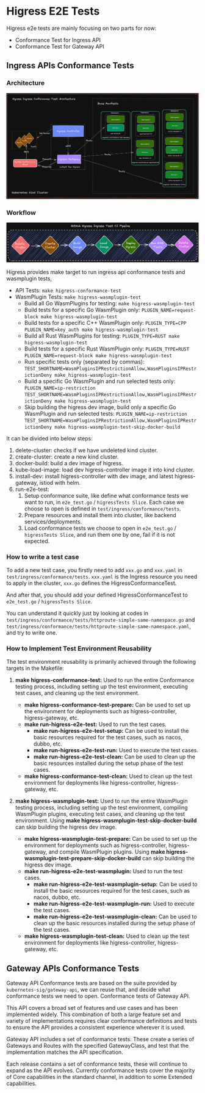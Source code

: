 # Higress E2E Tests

Higress e2e tests are mainly focusing on two parts for now:

+ Conformance Test for Ingress API
+ Conformance Test for Gateway API

## Ingress APIs Conformance Tests

### Architecture

![ingress-arch](./e2e/arch.png)

### Workflow

![ingress-workflow](./e2e/pipeline.png)

Higress provides make target to run ingress api conformance tests and wasmplugin tests,

+ API Tests: `make higress-conformance-test`
+ WasmPlugin Tests: `make higress-wasmplugin-test`
    + Build all Go WasmPlugins for testing: `make higress-wasmplugin-test`
    + Build tests for a specific Go WasmPlugin only: `PLUGIN_NAME=request-block make higress-wasmplugin-test`
    + Build tests for a specific C++ WasmPlugin only: `PLUGIN_TYPE=CPP PLUGIN_NAME=key_auth make higress-wasmplugin-test`
    + Build all Rust WasmPlugins for testing: `PLUGIN_TYPE=RUST make higress-wasmplugin-test`
    + Build tests for a specific Rust WasmPlugin only: `PLUGIN_TYPE=RUST PLUGIN_NAME=request-block make higress-wasmplugin-test`
    + Run specific tests only (separated by commas): `TEST_SHORTNAME=WasmPluginsIPRestrictionAllow,WasmPluginsIPRestrictionDeny make higress-wasmplugin-test`
    + Build a specific Go WasmPlugin and run selected tests only: `PLUGIN_NAME=ip-restriction TEST_SHORTNAME=WasmPluginsIPRestrictionAllow,WasmPluginsIPRestrictionDeny make higress-wasmplugin-test`
    + Skip building the higress dev image, build only a specific Go WasmPlugin and run selected tests: `PLUGIN_NAME=ip-restriction TEST_SHORTNAME=WasmPluginsIPRestrictionAllow,WasmPluginsIPRestrictionDeny make higress-wasmplugin-test-skip-docker-build`


It can be divided into below steps:

1. delete-cluster: checks if we have undeleted kind cluster.
2. create-cluster: create a new kind cluster.
3. docker-build: build a dev image of higress.
4. kube-load-image: load dev higress-controller image it into kind cluster.
5. install-dev: install higress-controller with dev image, and latest higress-gateway, istiod with helm.
6. run-e2e-test:
    1. Setup conformance suite, like define what conformance tests we want to run, in `e2e_test.go` / `higressTests Slice`. Each case we choose to open is defined in `test/ingress/conformance/tests`.
    2. Prepare resources and install them into cluster, like backend services/deployments.
    3. Load conformance tests we choose to open in `e2e_test.go` / `higressTests Slice`, and run them one by one, fail if it is not expected.

### How to write a test case

To add a new test case, you firstly need to add `xxx.go` and `xxx.yaml` in `test/ingress/conformance/tests`. `xxx.yaml` is the Ingress resource you need to apply in the cluster, `xxx.go` defines the HigressConformanceTest.

And after that, you should add your defined HigressConformanceTest to `e2e_test.go` / `higressTests Slice`.

You can understand it quickly just by looking at codes in `test/ingress/conformance/tests/httproute-simple-same-namespace.go` and `test/ingress/conformance/tests/httproute-simple-same-namespace.yaml`, and try to write one.

### How to Implement Test Environment Reusability

The test environment reusability is primarily achieved through the following targets in the Makefile:

1. **make higress-conformance-test:** Used to run the entire Conformance testing process, including setting up the test environment, executing test cases, and cleaning up the test environment.
   - **make higress-conformance-test-prepare:** Can be used to set up the environment for deployments such as higress-controller, higress-gateway, etc.
   - **make run-higress-e2e-test:** Used to run the test cases.
      - **make run-higress-e2e-test-setup:** Can be used to install the basic resources required for the test cases, such as nacos, dubbo, etc.
      - **make run-higress-e2e-test-run:** Used to execute the test cases.
      - **make run-higress-e2e-test-clean:** Can be used to clean up the basic resources installed during the setup phase of the test cases.
   - **make higress-conformance-test-clean:** Used to clean up the test environment for deployments like higress-controller, higress-gateway, etc.

2. **make higress-wasmplugin-test:** Used to run the entire WasmPlugin testing process, including setting up the test environment, compiling WasmPlugin plugins, executing test cases, and cleaning up the test environment. Using **make higress-wasmplugin-test-skip-docker-build** can skip building the higress dev image.
   - **make higress-wasmplugin-test-prepare:** Can be used to set up the environment for deployments such as higress-controller, higress-gateway, and compile WasmPlugin plugins. Using **make higress-wasmplugin-test-prepare-skip-docker-build** can skip building the higress dev image.
   - **make run-higress-e2e-test-wasmplugin:** Used to run the test cases.
      - **make run-higress-e2e-test-wasmplugin-setup:** Can be used to install the basic resources required for the test cases, such as nacos, dubbo, etc.
      - **make run-higress-e2e-test-wasmplugin-run:** Used to execute the test cases.
      - **make run-higress-e2e-test-wasmplugin-clean:** Can be used to clean up the basic resources installed during the setup phase of the test cases.
   - **make higress-wasmplugin-test-clean:** Used to clean up the test environment for deployments like higress-controller, higress-gateway, etc.

## Gateway APIs Conformance Tests

Gateway API Conformance tests are based on the suite provided by `kubernetes-sig/gateway-api`, we can reuse that,
and decide what conformance tests we need to open. Conformance tests of Gateway API.

This API covers a broad set of features and use cases and has been implemented widely.
This combination of both a large feature set and variety of implementations requires
clear conformance definitions and tests to ensure the API provides a consistent experience wherever it is used.

Gateway API includes a set of conformance tests. These create a series of Gateways and Routes with the specified
GatewayClass, and test that the implementation matches the API specification.

Each release contains a set of conformance tests, these will continue to expand as the API evolves.
Currently conformance tests cover the majority of Core capabilities in the standard channel, in addition to some Extended capabilities.
